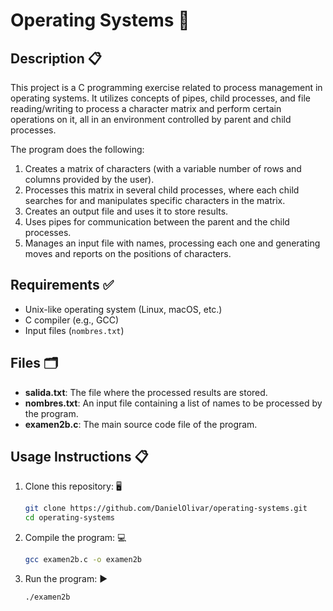 # Operating Systems 🚀

## Description 📋

This project is a C programming exercise related to process management in operating systems. It utilizes concepts of pipes, child processes, and file reading/writing to process a character matrix and perform certain operations on it, all in an environment controlled by parent and child processes.

The program does the following:
1. Creates a matrix of characters (with a variable number of rows and columns provided by the user).
2. Processes this matrix in several child processes, where each child searches for and manipulates specific characters in the matrix.
3. Creates an output file and uses it to store results.
4. Uses pipes for communication between the parent and the child processes.
5. Manages an input file with names, processing each one and generating moves and reports on the positions of characters.

## Requirements ✅

- Unix-like operating system (Linux, macOS, etc.)
- C compiler (e.g., GCC)
- Input files (`nombres.txt`)

## Files 🗂️

- **salida.txt**: The file where the processed results are stored.
- **nombres.txt**: An input file containing a list of names to be processed by the program.
- **examen2b.c**: The main source code file of the program.


## Usage Instructions 📋

1. Clone this repository: 🖥

   ```bash
   git clone https://github.com/DanielOlivar/operating-systems.git
   cd operating-systems

2. Compile the program: 💻
   ```bash
   gcc examen2b.c -o examen2b
3. Run the program: ▶️
   ```bash
   ./examen2b





